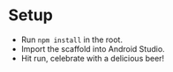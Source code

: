 # Setup

- Run `npm install` in the root.
- Import the scaffold into Android Studio.
- Hit run, celebrate with a delicious beer!
